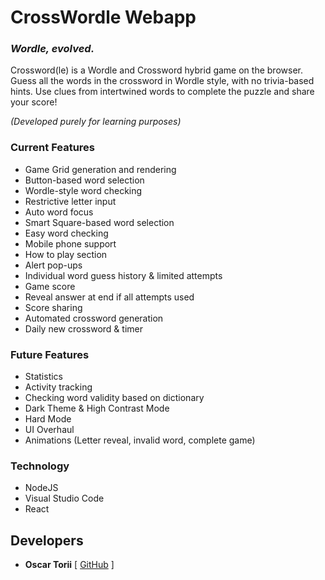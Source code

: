 # CrossWordle Webapp
### *Wordle, evolved.*

Crossword(le) is a Wordle and Crossword hybrid game on the browser.
Guess all the words in the crossword in Wordle style, with no trivia-based hints.
Use clues from intertwined words to complete the puzzle and share your score!

_(Developed purely for learning purposes)_

### Current Features

- Game Grid generation and rendering
- Button-based word selection
- Wordle-style word checking
- Restrictive letter input
- Auto word focus
- Smart Square-based word selection
- Easy word checking
- Mobile phone support
- How to play section
- Alert pop-ups
- Individual word guess history & limited attempts
- Game score
- Reveal answer at end if all attempts used
- Score sharing
- Automated crossword generation
- Daily new crossword & timer

### Future Features

- Statistics
- Activity tracking
- Checking word validity based on dictionary
- Dark Theme & High Contrast Mode
- Hard Mode
- UI Overhaul
- Animations (Letter reveal, invalid word, complete game)

### Technology

- NodeJS
- Visual Studio Code
- React

## Developers

- **Oscar Torii** [ [GitHub](https://github.com/oscartoorii) ]
